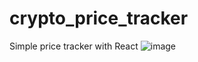 # crypto_price_tracker
Simple price tracker with React
![image](https://user-images.githubusercontent.com/31022640/155866023-816071d7-64d1-4e40-9329-36019d308348.png)
